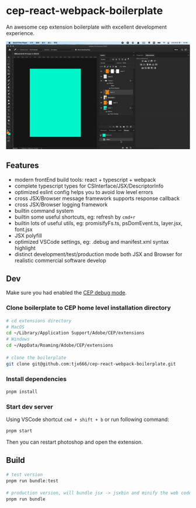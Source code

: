 # cep-react-webpack-boilerplate

An awesome cep extension boilerplate with excellent development experience.

![preview](docs/preview.gif)

## Features

- modern frontEnd build tools: react + typescript + webpack
- complete typescript types for CSInterface/JSX/DescriptorInfo
- optimized eslint config helps you to avoid low level errors
- cross JSX/Browser message framework supports response callback
- cross JSX/Browser logging framework
- builtin command system
- builtin some useful shortcuts, eg: refresh by `cmd+r`
- builtin lots of useful utils, eg: promisifyFs.ts, psDomEvent.ts, layer.jsx, font.jsx
- JSX polyfill
- optimized VSCode settings, eg: .debug and manifest.xml syntax highlight
- distinct development/test/production mode both JSX and Browser for realistic commercial software develop

## Dev

Make sure you had enabled the [CEP debug mode](https://github.com/Adobe-CEP/Getting-Started-guides/blob/master/Client-side%20Debugging/readme.md#set-the-debug-mode).

### Clone boilerplate to CEP home level installation directory

```bash
# cd extensions directory
# MacOS
cd ~/Library/Application Support/Adobe/CEP/extensions
# Windows
cd ~/AppData/Roaming/Adobe/CEP/extensions

# clone the boilerplate
git clone git@github.com:tjx666/cep-react-webpack-boilerplate.git
```

### Install dependencies

```bash
pnpm install
```

### Start dev server

Using VSCode shortcut `cmd + shift + b` or run following command:

```bash
pnpm start
```

Then you can restart photoshop and open the extension.

## Build

```bash
# test version
pnpm run bundle:test

# production version, will bundle jsx -> jsxbin and minify the web code
pnpm run bundle
```
